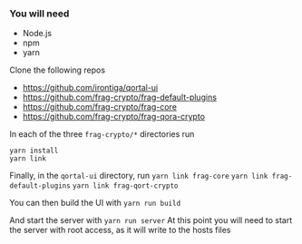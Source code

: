 ### You will need
 - Node.js
 - npm
 - yarn

Clone the following repos
 - https://github.com/irontiga/qortal-ui
 - https://github.com/frag-crypto/frag-default-plugins
 - https://github.com/frag-crypto/frag-core
 - https://github.com/frag-crypto/frag-qora-crypto

In each of the three `frag-crypto/*` directories run 
```
yarn install
yarn link
```

Finally, in the `qortal-ui` directory, run
`yarn link frag-core`
`yarn link frag-default-plugins`
`yarn link frag-qort-crypto`

You can then build the UI with
`yarn run build`

And start the server with
`yarn run server`
At this point you will need to start the server with root access, as it will write to the hosts files